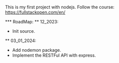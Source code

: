 This is my first project with nodejs.
Follow the course: https://fullstackopen.com/en/

*** RoadMap:
** 12_2023:
  - Init source.
    
** 03_01_2024:
  - Add nodemon package.
  - Implement the RESTFul API with express.
